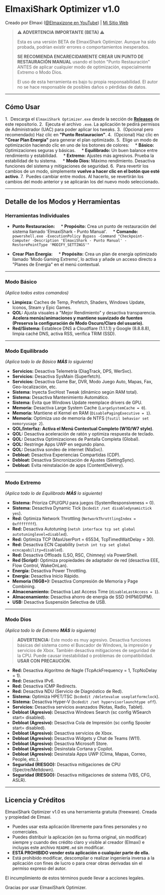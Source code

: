 # ElmaxiShark Optimizer v1.0

Creado por Elmaxi ([@Elmaxizone en YouTube](https://www.youtube.com/@Elmaxizone)) | [Mi Sitio Web](https://AQUI_VA_LA_URL_DE_TU_WEB.com)

> **⚠️ ADVERTENCIA IMPORTANTE (BETA) ⚠️**
>
> Esta es una versión BETA de ElmaxiShark Optimizer. Aunque ha sido probada, podrían existir errores o comportamientos inesperados.
>
> **SE RECOMIENDA ENCARECIDAMENTE CREAR UN PUNTO DE RESTAURACIÓN MANUAL** usando el botón "Punto Restauración" ANTES de aplicar cualquier modo de optimización, especialmente Extremo o Modo Dios.
>
> El uso de esta herramienta es bajo tu propia responsabilidad. El autor no se hace responsable de posibles daños o pérdidas de datos.

---

## Cómo Usar

1.  Descarga el `ElmaxiShark Optimizer.exe` desde la sección de **[Releases](https://github.com/Elmaxiyt/ElmaxiShark-Optimizer/releases)** de este repositorio.
2.  Ejecuta el archivo `.exe`. La aplicación te pedirá permisos de Administrador (UAC) para poder aplicar los tweaks.
3.  (Opcional pero recomendado) Haz clic en **"Punto Restauracion"**.
4.  (Opcional) Haz clic en **"Crear Plan Energia"** para generar el plan optimizado.
5.  Elige un modo de optimización haciendo clic en uno de los botones de colores:
    * **Básico:** Optimizaciones seguras y básicas.
    * **Equilibrado:** Un buen balance entre rendimiento y estabilidad.
    * **Extremo:** Ajustes más agresivos. Prueba la estabilidad de tu sistema.
    * **Modo Dios:** Máximo rendimiento. Desactiva funciones del sistema y mitigaciones de seguridad.
6.  Para revertir los cambios de un modo, simplemente **vuelve a hacer clic en el botón que esté activo**.
7.  Puedes cambiar entre modos. Al hacerlo, se revertirán los cambios del modo anterior y se aplicarán los del nuevo modo seleccionado.

---

## Detalle de los Modos y Herramientas

### Herramientas Individuales

* **Punto Restauracion:**
    * **Propósito:** Crea un punto de restauración del sistema llamado 'ElmaxiShark - Punto Manual'.
    * **Comando:** `powershell.exe -ExecutionPolicy Bypass -Command "Checkpoint-Computer -Description 'ElmaxiShark - Punto Manual' -RestorePointType 'MODIFY_SETTINGS'"`

* **Crear Plan Energia:**
    * **Propósito:** Crea un plan de energía optimizado llamado 'Modo Gaming Extremo', lo activa y añade un acceso directo a "Planes de Energia" en el menú contextual.

---

### Modo Básico
*(Aplica todos estos comandos)*

* **Limpieza:** Caches de Temp, Prefetch, Shaders, Windows Update, Iconos, Steam y Epic Games.
* **QOL:** Ajusta visuales a "Mejor Rendimiento" y desactiva transparencia. **Acelera menús/animaciones y mantiene suavizado de fuentes (Preserva la configuración de Modo Oscuro/Claro del usuario).**
* **Red/Sistema:** Establece DNS a Cloudflare (1.1.1.1) y Google (8.8.8.8), limpia caché DNS, activa RSS, verifica TRIM (SSD).

---

### Modo Equilibrado
*(Aplica todo lo de Básico **MÁS** lo siguiente)*

* **Servicios:** Desactiva Telemetría (DiagTrack, DPS, WerSvc).
* **Servicios:** Desactiva SysMain (Superfetch).
* **Servicios:** Desactiva Game Bar, DVR, Modo Juego Auto, Mapas, Fax, Geo-localización, etc.
* **Sistema:** Inyecta SvcHost Tweak (dinámico según RAM total).
* **Sistema:** Desactiva Mantenimiento Automático.
* **Sistema:** Evita que Windows Update reemplace drivers de GPU.
* **Memoria:** Desactiva Large System Cache (`LargeSystemCache = 0`).
* **Memoria:** Mantiene el Kernel en RAM (`DisablePagingExecutive = 1`).
* **Memoria:** Optimiza uso de memoria de NTFS (`fsutil behavior set memoryusage 2`).
* **QOL/Interfaz:** **Activa el Menú Contextual Completo (W10/W7 style)**.
* **QOL:** Desactiva aceleración de ratón y optimiza respuesta de teclado.
* **QOL:** Desactiva Optimizaciones de Pantalla Completa (Global).
* **QOL:** Restringe Apps UWP en segundo plano.
* **QOL:** Desactiva sondeo de internet (NlaSvc).
* **Debloat:** Desactiva Experiencias Compartidas (CDP).
* **Debloat:** Desactiva Sincronización de Ajustes (SettingSync).
* **Debloat:** Evita reinstalación de apps (ContentDelivery).

---

### Modo Extremo
*(Aplica todo lo de Equilibrado **MÁS** lo siguiente)*

* **Sistema:** Prioriza CPU/GPU para juegos (SystemResponsiveness = 0).
* **Sistema:** Desactiva Dynamic Tick (`bcdedit /set disabledynamictick yes`).
* **Red:** Optimiza Network Throttling (`NetworkThrottlingIndex = 0xffffffff`).
* **Red:** Desactiva Autotuning (`netsh interface tcp set global autotuninglevel=disabled`).
* **Red:** Optimiza TCP (MaxUserPort = 65534, TcpTimedWaitDelay = 30).
* **Red:** Desactiva ECN Capability (`netsh int tcp set global ecncapability=disabled`).
* **Red:** Desactiva Offloads (LSO, RSC, Chimney) vía PowerShell.
* **Red (Script):** Optimiza propiedades de adaptador de red (desactiva EEE, Flow Control, WakeOnLan).
* **Energía:** Desactiva Power Throttling.
* **Energía:** Desactiva Inicio Rápido.
* **Memoria (16GB+):** Desactiva Compresión de Memoria y Page Combining.
* **Almacenamiento:** Desactiva Last Access Time (`disableLastAccess = 1`).
* **Almacenamiento:** Desactiva ahorro de energía de SSD (HIPM/DIPM).
* **USB:** Desactiva Suspensión Selectiva de USB.

---

### Modo Dios
*(Aplica todo lo de Extremo **MÁS** lo siguiente)*

> **ADVERTENCIA:** Este modo es muy agresivo. Desactiva funciones básicas del sistema como el Buscador de Windows, la impresión y servicios de Xbox. También desactiva mitigaciones de seguridad de la CPU. Puede causar inestabilidad o problemas de compatibilidad. **USAR CON PRECAUCIÓN.**

* **Red:** Desactiva Algoritmo de Nagle (TcpAckFrequency = 1, TcpNoDelay = 1).
* **Red:** Desactiva IPv6.
* **Red:** Desactiva ICMP Redirects.
* **Red:** Desactiva NDU (Servicio de Diagnóstico de Red).
* **Sistema:** Optimiza HPET/TSC (`bcdedit /deletevalue useplatformclock`).
* **Sistema:** Desactiva Hyper-V (`bcdedit /set hypervisorlaunchtype off`).
* **Servicios:** Desactiva servicios avanzados (Notas, Radio, Tablet).
* **Debloat (Agresivo):** Desactiva Windows Search (sc config WSearch start= disabled).
* **Debloat (Agresivo):** Desactiva Cola de Impresión (sc config Spooler start= disabled).
* **Debloat (Agresivo):** Desactiva servicios de Xbox.
* **Debloat (Agresivo):** Desactiva Widgets y Chat de Teams (W11).
* **Debloat (Agresivo):** Desactiva Microsoft Store.
* **Debloat (Agresivo):** Desinstala Cortana y Copilot.
* **Debloat (Agresivo):** Desinstala Apps UWP (Clima, Mapas, Correo, People, etc.).
* **Seguridad (RIESGO):** Desactiva mitigaciones de CPU (Spectre/Meltdown).
* **Seguridad (RIESGO):** Desactiva mitigaciones de sistema (VBS, CFG, ASLR).

---

## Licencia y Créditos

ElmaxiShark Optimizer v1.0 es una herramienta gratuita (freeware).
Creada y propiedad de Elmaxi.

* Puedes usar esta aplicación libremente para fines personales y no comerciales.
* Puedes distribuir la aplicación (en su forma original, sin modificar) siempre y cuando des crédito claro y visible al creador (Elmaxi) e incluyas este archivo `README.md` sin modificar.
* **ESTÁ PROHIBIDO vender esta aplicación o cualquier parte de ella.**
* Está prohibido modificar, descompilar o realizar ingeniería inversa a la aplicación con fines de lucro o para crear obras derivadas sin el permiso expreso del autor.

El incumplimiento de estos términos puede llevar a acciones legales.

Gracias por usar ElmaxiShark Optimizer.
